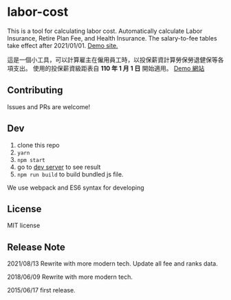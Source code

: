 # labor-cost

This is a tool for calculating labor cost. Automatically calculate Labor Insurance, Retire Plan Fee, and Health Insurance.
The salary-to-fee tables take effect after 2021/01/01.
[Demo site.](http://tw0517tw.github.io/labor-cost)

這是一個小工具，可以計算雇主在僱用員工時，以投保薪資計算勞保勞退健保等各項支出。
使用的投保薪資級距表自 **110 年 1 月 1 日** 開始適用。
[Demo 網站](http://tw0517tw.github.io/labor-cost)

## Contributing

Issues and PRs are welcome!

## Dev

1. clone this repo
2. `yarn`
3. `npm start`
4. go to [dev server](http://localhost:3000) to see result
5. `npm run build` to build bundled js file.

We use webpack and ES6 syntax for developing

## License

MIT license

## Release Note

2021/08/13 Rewrite with more modern tech. Update all fee and ranks data.

2018/06/09 Rewrite with more modern tech.

2015/06/17 first release.
